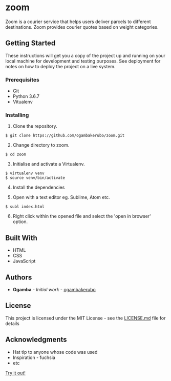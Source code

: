 # zoom

Zoom is a courier service that helps users deliver parcels to different destinations. Zoom
provides courier quotes based on weight categories.

## Getting Started

These instructions will get you a copy of the project up and running on your local machine for development and testing purposes. See deployment for notes on how to deploy the project on a live system.

### Prerequisites

 * Git
 * Python 3.6.7
 * Vitualenv


### Installing

1. Clone the repository.

```
$ git clone https://github.com/ogambakerubo/zoom.git
```

2. Change directory to zoom.

```
$ cd zoom
```

3. Initialise and activate a Virtualenv.

```
$ virtualenv venv
$ source venv/bin/activate
```

4. Install the dependencies

5. Open with a text editor eg. Sublime, Atom etc.

```
$ subl index.html
```

6. Right click within the opened file and select the 'open in browser' option.


## Built With

* HTML
* CSS
* JavaScript


## Authors

* **Ogamba** - *Initial work* - [ogambakerubo](https://github.com/ogambakerubo)


## License

This project is licensed under the MIT License - see the [LICENSE.md](LICENSE.md) file for details

## Acknowledgments

* Hat tip to anyone whose code was used
* Inspiration - fuchsia
* etc

[Try it out!](https://ogambakerubo.github.io/DeliverIT/UI/)
